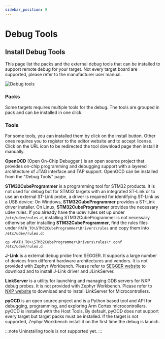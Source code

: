 ```yaml
---
sidebar_position: 9
---
```

# Debug Tools

## Install Debug Tools

This page list the packs and the external debug tools that can be installed to support remote debug for your target. Not every target board 
are supported, please refer to the manufacturer user manual.

![Debug tools](/img/zw/debug-tools/zw_install_debug_tools.png)

### Packs

Some targets requires multiple tools for the debug. The tools are grouped in pack and can be installed in one click.

### Tools

For some tools, you can installed them by click on the install button.
Other ones requires you to register to the editor website and to accept license. Click on the URL icon to be redirected the tool download page then install it manually.

**OpenOCD** (Open On-Chip Debugger ) is an open source project that provides on-chip programming and debugging support with a
layered architecture of JTAG interface and TAP support. OpenOCD can be installed from the "Debug Tools" page.

**STM32CubeProgrammer** is a programming tool for STM32 products. It is not used for debug but for STM32 targets with an integrated ST-Link or to use an external ST-Link probe, a driver is required for identifying ST-Link as a USB device:
On Windows, **STM32CubeProgrammer** provides a ST-Link driver installer.
On Linux, **STM32CubeProgrammer** provides the necessary udev rules. If you already have the udev rules set up under `/etc/udev/rules.d`, installing STM32CubeProgrammer is not necessary otherwise after installing **STM32CubeProgrammer**, find the rules files under `PATH_TO\STM32CubeProgrammer\Drivers\rules` and copy them into `/etc/udev/rules.d`:
```
cp <PATH_TO>\STM32CubeProgrammer\Drivers\rules\*.conf /etc/udev/rules.d
```

**J-Link** is a external debug probe from SEGGER. It supports a large number of devices from different hardware architectures and vendors.
It is not provided with Zephyr Workbench. Please refer to [SEGGER website](https://www.segger.com/downloads/jlink/) to download and to install 
J-Link driver and JLinkServer.

**LinkServer** is a utility for launching and managing GDB servers for NXP debug probes. It is not provided with Zephyr Workbench. 
Please refer to [NXP website](https://www.nxp.com/design/design-center/software/development-software/mcuxpresso-software-and-tools-/linkserver-for-microcontrollers:LINKERSERVER) to download and to install LinkServer for Microcontrollers.

**pyOCD** is an open source project and is a Python based tool and API for debugging, programming, and exploring Arm Cortex microcontrollers. 
pyOCD is installed with the Host Tools. By default, pyOCD does not support every target but target packs must be installed. If the target is
not supported, Zephyr Workbench install it on the first time the debug is launch. 

:::note 
Uninstalling tools is not supported yet.
:::